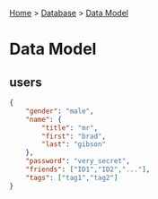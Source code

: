 [Home](../Home.md) > [Database](./database.md) > [Data Model](./datamodel.md)

# Data Model

## users 

```json
{
    "gender": "male",
    "name": {
        "title": "mr",
        "first": "brad",
        "last": "gibson"
    },
    "password": "very_secret",
    "friends": ["ID1","ID2","..."],
    "tags": ["tag1","tag2"] 
}
```